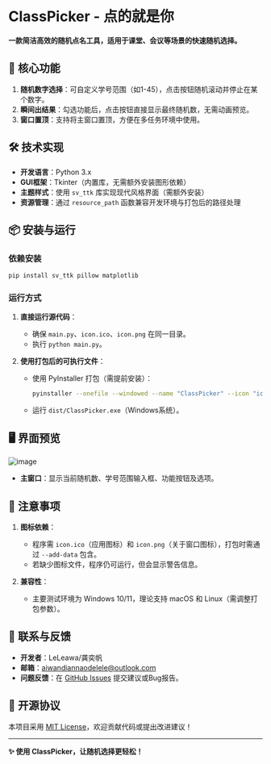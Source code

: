 
# ClassPicker - 点的就是你  
**一款简洁高效的随机点名工具，适用于课堂、会议等场景的快速随机选择。**  


## 🌟 核心功能  
1. **随机数字选择**：可自定义学号范围（如1-45），点击按钮随机滚动并停止在某个数字。  
2. **瞬间出结果**：勾选功能后，点击按钮直接显示最终随机数，无需动画预览。  
3. **窗口置顶**：支持将主窗口置顶，方便在多任务环境中使用。  


## 🛠️ 技术实现  
- **开发语言**：Python 3.x  
- **GUI框架**：Tkinter（内置库，无需额外安装图形依赖）  
- **主题样式**：使用 `sv_ttk` 库实现现代风格界面（需额外安装）  
- **资源管理**：通过 `resource_path` 函数兼容开发环境与打包后的路径处理  


## 📦 安装与运行  
### 依赖安装  
```bash
pip install sv_ttk pillow matplotlib
```  

### 运行方式  
1. **直接运行源代码**：  
   - 确保 `main.py`、`icon.ico`、`icon.png` 在同一目录。  
   - 执行 `python main.py`。  

2. **使用打包后的可执行文件**：  
   - 使用 PyInstaller 打包（需提前安装）：  
     ```bash
     pyinstaller --onefile --windowed --name "ClassPicker" --icon "icon.ico" --add-data "icon.png;." --add-data "icon.ico;." main.py
     ```  
   - 运行 `dist/ClassPicker.exe`（Windows系统）。  


## 🖥️ 界面预览  
![image](https://github.com/user-attachments/assets/eccc5862-1307-4d1e-9ac6-162666bc1704)


- **主窗口**：显示当前随机数、学号范围输入框、功能按钮及选项。   


## 📝 注意事项  
1. **图标依赖**：  
   - 程序需 `icon.ico`（应用图标）和 `icon.png`（关于窗口图标），打包时需通过 `--add-data` 包含。  
   - 若缺少图标文件，程序仍可运行，但会显示警告信息。  

2. **兼容性**：  
   - 主要测试环境为 Windows 10/11，理论支持 macOS 和 Linux（需调整打包参数）。  


## 📧 联系与反馈  
- **开发者**：LeLeawa/龚奕帆
- **邮箱**：aiwandiannaodelele@outlook.com
- **问题反馈**：在 [GitHub Issues](https://github.com/aiwandiannaodelele/ClassPicker/issues) 提交建议或Bug报告。  


## 📄 开源协议  
本项目采用 [MIT License]([LICENSE](https://github.com/aiwandiannaodelele/ClassPicker/blob/main/LICENSE))，欢迎贡献代码或提出改进建议！  

---  

**✨ 使用 ClassPicker，让随机选择更轻松！**  
